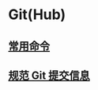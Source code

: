 # Git(Hub)

## [常用命令](https://github.com/Monsoir/Notes/blob/master/Git(Hub)/command%20usage.md)
## [规范 Git 提交信息](./规范%20Git%20提交信息.md)

